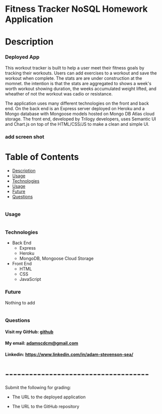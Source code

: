 # Fitness Tracker NoSQL Homework Application

# Description 

### Deployed App
This workout tracker is built to help a user meet their fitness goals by tracking their workouts. 
Users can add exercises to a workout and save the workout when complete. 
The stats are are under construction at the momnet. the intention is that the stats are aggregated to shows a week's worth workout showing duration, the weeks accumulated weight lifted, and wheather of not the workout was cadio or resistance.

The application uses many different technologies on the front and back end. On the back end is an Express server deployed on Heroku and a Mongo database with Mongoose models hosted on Mongo DB Atlas cloud storage. The front end, developed by Trilogy developers, uses Semantic UI and Chart.js on top of the HTML/CSS/JS to make a clean and simple UI.

### add screen shot

# Table of Contents
* [Description](#Description)
* [Usage](#Usage)
* [Technologies](#Technologies)
* [Usage](#Usage)
* [Future](#Future)
* [Questions](#Questions)
#
### Usage
#
### Technologies 
- Back End
    * Express
    * Heroku
    * MongoDB, Mongoose Cloud Storage
- Front End
    * HTML
    * CSS
    * JavaScript

### Future
Nothing to add
#
### Questions

#### Visit my GitHub: [github](https://github.com/adams1971)
#### My email: adamscdcm@gmail.com
#### Linkedin: https://www.linkedin.com/in/adam-stevenson-sea/


# ------------------------------------



Submit the following for grading:

* The URL to the deployed application

* The URL to the GitHub repository

